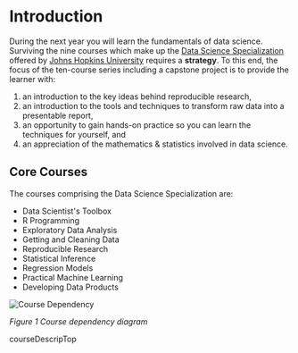 # Introduction

During the next year you will learn the fundamentals of data science. 
Surviving the nine courses which make up the [Data Science 
Specialization][0001] offered by [Johns Hopkins University][jhu] requires a 
**strategy**. 
To this end, the focus of the ten-course series including a capstone project 
is to provide the learner with:
1. an introduction to the key ideas behind reproducible research,
2. an introduction to the tools and techniques to transform raw
data into a presentable report,
4. an opportunity to gain hands-on practice so you can learn the
techniques for yourself, and
3. an appreciation of the mathematics & statistics involved in
data science.

## Core Courses

The courses comprising the Data Science Specialization are:
* Data Scientist's Toolbox
* R Programming
* Exploratory Data Analysis
* Getting and Cleaning Data
* Reproducible Research
* Statistical Inference
* Regression Models
* Practical Machine Learning
* Developing Data Products

![Course Dependency](dst_courses.png)

*Figure 1 Course dependency diagram*

[0001]: https://www.coursera.org/specialization/jhudatascience/1?utm_medium=
courseDescripTop

[jhu]: http://www.jhu.edu